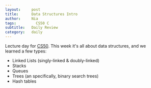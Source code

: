 ```yaml
---
layout:     post
title:      Data Structures Intro
author:     Nia
tags: 		  CS50 C
subtitle:  	Daily Review
category:   daily
---
```


Lecture day for [CS50](https://niamurrell.github.io/search/index.html#CS50). This week it's all about data structures, and we learned a few types:

* Linked Lists (singly-linked & doubly-linked)
* Stacks
* Queues
* Trees (an specifically, binary search trees)
* Hash tables